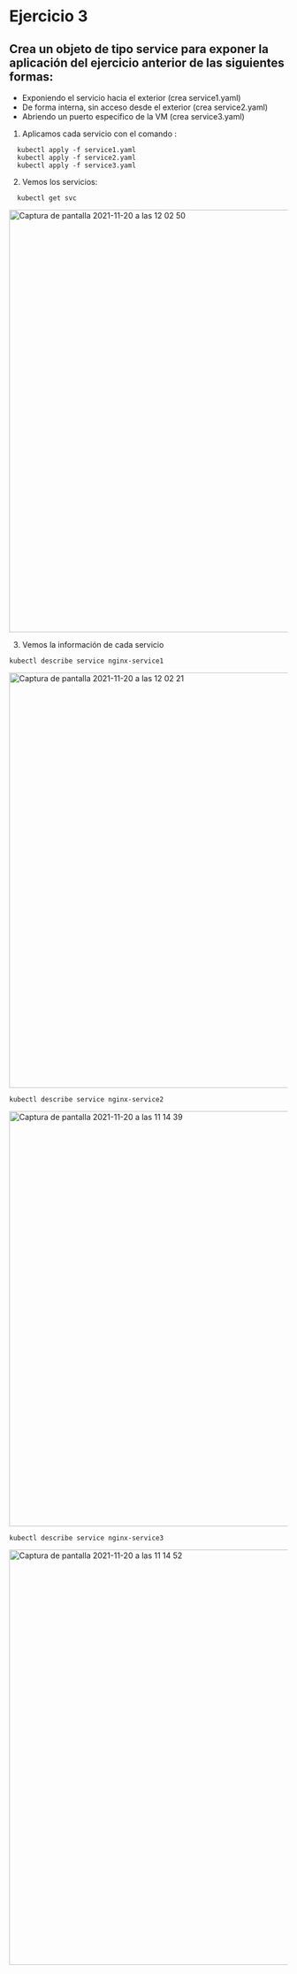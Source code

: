 # Ejercicio 3

## Crea un objeto de tipo service para exponer la aplicación del ejercicio anterior de las siguientes formas:
- Exponiendo el servicio hacia el exterior (crea service1.yaml)
- De forma interna, sin acceso desde el exterior (crea service2.yaml)
- Abriendo un puerto especifico de la VM (crea service3.yaml)

1. Aplicamos cada servicio con el comando :
```
  kubectl apply -f service1.yaml
  kubectl apply -f service2.yaml
  kubectl apply -f service3.yaml
```
2. Vemos los servicios:
```
  kubectl get svc
  ```

<img width="764" alt="Captura de pantalla 2021-11-20 a las 12 02 50" src="https://user-images.githubusercontent.com/26769446/142723917-11a44a09-35da-42bd-bf07-e6a221d086ee.png">

3. Vemos la información de cada servicio
```
kubectl describe service nginx-service1
```
<img width="751" alt="Captura de pantalla 2021-11-20 a las 12 02 21" src="https://user-images.githubusercontent.com/26769446/142723924-cc19d83f-cdf1-4c88-9bfe-fb5acabb927e.png">

```
kubectl describe service nginx-service2
```
<img width="751" alt="Captura de pantalla 2021-11-20 a las 11 14 39" src="https://user-images.githubusercontent.com/26769446/142722709-489f706a-ee4b-4b5b-bb99-65cdc8acec56.png">

``` kubectl describe service nginx-service3 ```

<img width="751" alt="Captura de pantalla 2021-11-20 a las 11 14 52" src="https://user-images.githubusercontent.com/26769446/142722720-29e9a542-19d4-4dd9-8798-e88dcd6901be.png">
